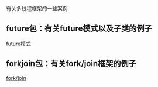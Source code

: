 有关多线程框架的一些案例

## future包：有关future模式以及子类的例子
[future模式](https://blog.csdn.net/m0_37941483/article/details/89354399)

## forkjoin包：有关fork/join框架的例子
[fork/join](https://mp.csdn.net/mdeditor/89449986) 


